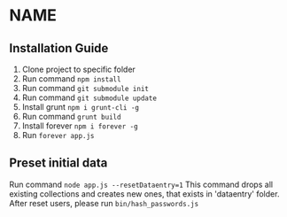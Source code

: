 # __NAME__

## Installation Guide
1. Clone project to specific folder
2. Run command `npm install`
3. Run command `git submodule init`
4. Run command `git submodule update`
5. Install grunt `npm i grunt-cli -g`
6. Run command `grunt build`
7. Install forever `npm i forever -g`
8. Run `forever app.js`

## Preset initial data
Run command `node app.js --resetDataentry=1`
This command drops all existing collections and creates new ones, that exists
in 'dataentry' folder.
After reset users, please run `bin/hash_passwords.js`
